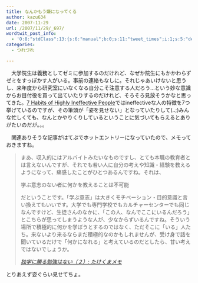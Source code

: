 ```yaml
---
title: なんかもう嫌になってくる
author: kazu634
date: 2007-11-29
url: /2007/11/29/_697/
wordtwit_post_info:
  - 'O:8:"stdClass":13:{s:6:"manual";b:0;s:11:"tweet_times";i:1;s:5:"delay";i:0;s:7:"enabled";i:1;s:10:"separation";s:2:"60";s:7:"version";s:3:"3.7";s:14:"tweet_template";b:0;s:6:"status";i:2;s:6:"result";a:0:{}s:13:"tweet_counter";i:2;s:13:"tweet_log_ids";a:1:{i:0;i:3355;}s:9:"hash_tags";a:0:{}s:8:"accounts";a:1:{i:0;s:7:"kazu634";}}'
categories:
  - つれづれ

---
```

<div class="section">
<p>
    　大学院生は義務としてゼミに参加するのだけれど、なぜか院生にもかかわらずゼミをすっぽかす人がいる。事前の連絡もなしに。それじゃあいけないと思うし、来年度から研究室にいなくなる自分こそ注意する人だろう…という妙な意識からお目付役を買って出ていたりするのだけれど、そろそろ見放そうかなと思ってきた。<a href="http://www.positivityblog.com/index.php/2007/09/05/7-habits-of-highly-ineffective-people/" onclick="__gaTracker('send', 'event', 'outbound-article', 'http://www.positivityblog.com/index.php/2007/09/05/7-habits-of-highly-ineffective-people/', '7 Habits of Highly Ineffective People');" target="_blank">7 Habits of Highly Ineffective People</a>ではineffectiveな人の特徴を7つ挙げているのですが、その筆頭が「姿を見せない」となっていたりして(..;)みんな忙しくても、なんとかやりくりしているということに気づいてもらえるとありがたいのだが。。。
</p>
  
<p>
    　関連ありそうな記事がはてぶでホットエントリーになっていたので、メモっておきますね。
</p>
  
<blockquote title="ページが見つかりません：@nifty" cite="http://takekuma.cocolog-nifty.com/blog/2007/11/post_a537.html">
<p>
      まあ、収入的にはアルバイトみたいなものですし、とても本職の教育者とは言えないんですが、それでも若い人に自分の考えや知識・経験を教えるようになって、痛感したことがひとつあるんですね。それは、
</p>
    
<p>
      学ぶ意志のない者に何かを教えることは不可能
</p>
    
<p>
      だということです。「学ぶ意志」は大きくモチベーション・目的意識と言い換えてもいいです。大学でも専門学校でもカルチャーセンターでも同じなんですけど、生徒さんのなかに、「この人、なんでここにいるんだろう」とこちらが思ってしまうような人が、少なからずいるんですね。そういう場所で積極的に何かを学ぼうとするのではなく、ただそこに「いる」人たち。来ないより来るならまだ積極的なのかもしれませんが、受け身で話を聞いているだけで「何かになれる」と考えているのだとしたら、甘い考えではないでしょうか。
</p>
    
<p>
<cite><a href="http://takekuma.cocolog-nifty.com/blog/2007/11/post_a537.html" onclick="__gaTracker('send', 'event', 'outbound-article', 'http://takekuma.cocolog-nifty.com/blog/2007/11/post_a537.html', '独学に勝る勉強はない（２）: たけくまメモ ');" target="_blank">独学に勝る勉強はない（２）: たけくまメモ </a></cite>
</p>
</blockquote>
  
<p>
    とりあえず姿ぐらい見せてちょ。
</p>
</div>